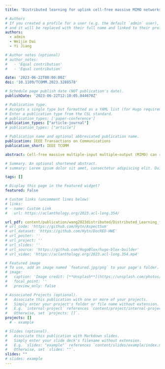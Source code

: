 ```yaml
---
title: 'Distributed learning for uplink cell-free massive MIMO networks'

# Authors
# If you created a profile for a user (e.g. the default `admin` user), write the username (folder name) here
# and it will be replaced with their full name and linked to their profile.
authors:
  - admin
  - Weijie Dai
  - Yi Jiang

# Author notes (optional)
# author_notes:
#   - 'Equal contribution'
#   - 'Equal contribution'

date: '2023-06-22T00:00:00Z'
doi: '10.1109/TCOMM.2023.3288578'

# Schedule page publish date (NOT publication's date).
publishDate: '2023-06-22T12:10:05.844670Z'

# Publication type.
# Accepts a single type but formatted as a YAML list (for Hugo requirements).
# Enter a publication type from the CSL standard.
# publication_types: ['paper-conference']
publication_types: ["article-journal"]
# publication_types: ["article"]

# Publication name and optional abbreviated publication name.
publication: IEEE Transactions on Communications
publication_short: IEEE TCOMM

abstract: Cell-free massive multiple-input multiple-output (MIMO) can resolve the inter-cell interference issue in cellular networks through cooperative beamforming of the distributed access points (APs). This paper focuses on an uplink cell-free massive MIMO network and investigates novel methods to train the central processing unit (CPU), the APs, and the users in the network. To reduce the communication burden posed on the fronthaul, each AP applies receive beamforming to compress the vector signals into scalar ones before passing them to the CPU for centralized processing. By drawing analogies between an uplink cell-free network and a quasi-neural network and borrowing the idea of backpropagation algorithm, we propose a novel scheme named the distributed learning for uplink cell-free massive MIMO beamforming (DLCB), which can achieve the multi-AP cooperation without explicit estimation of their channel state information (CSI). The DLCB has low computational complexity and is applicable to various objective functions, such as the minimum mean squared error criterion and the maximum sum rate criterion. Extensive simulations verify that the proposed scheme achieves superior performance over the state-of-the-art methods.

# Summary. An optional shortened abstract.
# summary: Lorem ipsum dolor sit amet, consectetur adipiscing elit. Duis posuere tellus ac convallis placerat. Proin tincidunt magna sed ex sollicitudin condimentum.

tags: []

# Display this page in the Featured widget?
featured: False

# Custom links (uncomment lines below)
# links:
# - name: Custom Link
#   url: https://aclanthology.org/2023.acl-long.354/

url_pdf: content/publication/wang2023distributed/Distributed_Learning_for_Uplink.pdf
# url_code: 'https://github.com/Hytn/AspectSum'
# url_dataset: 'https://github.com/Hytn/DocRED-HWE'
# url_poster: ''
# url_project: ''
# url_slides: ''
# url_source: 'https://github.com/HugoBlox/hugo-blox-builder'
# url_video: 'https://aclanthology.org/2023.acl-long.354.mp4'

# Featured image
# To use, add an image named `featured.jpg/png` to your page's folder.
# image:
#   caption: 'Image credit: [**Unsplash**](https://unsplash.com/photos/pLCdAaMFLTE)'
#   focal_point: ''
#   preview_only: false

# Associated Projects (optional).
#   Associate this publication with one or more of your projects.
#   Simply enter your project's folder or file name without extension.
#   E.g. `internal-project` references `content/project/internal-project/index.md`.
#   Otherwise, set `projects: []`.
projects: []
  # - example

# Slides (optional).
#   Associate this publication with Markdown slides.
#   Simply enter your slide deck's filename without extension.
#   E.g. `slides: "example"` references `content/slides/example/index.md`.
#   Otherwise, set `slides: ""`.
slides: ""
# slides: example
---
```

